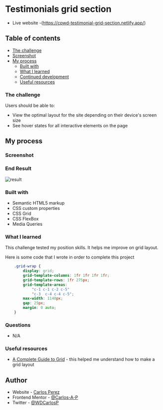 # Testimonials grid section

- Live website -(https://cpwd-testimonial-grid-section.netlify.app/)

## Table of contents

- [The challenge](#the-challenge)
- [Screenshot](#screenshot)
- [My process](#my-process)
  - [Built with](#built-with)
  - [What I learned](#what-i-learned)
  - [Continued development](#continued-development)
  - [Useful resources](#useful-resources)

### The challenge

Users should be able to:

- View the optimal layout for the site depending on their device's screen size
- See hover states for all interactive elements on the page

## My process

### Screenshot

### End Result

![result](https://user-images.githubusercontent.com/85038929/129658513-cbfdc3ae-a847-448c-ab33-6452e05aa6bd.JPG)

### Built with

- Semantic HTML5 markup
- CSS custom properties
- CSS Grid
- CSS FlexBox
- Media Queries

### What I learned

This challenge tested my position skills. It helps me improve on grid layout.

Here is some code that I wrote in order to complete this project

```CSS
	.grid-wrap {
		display: grid;
		grid-template-columns: 1fr 1fr 1fr 1fr;
		grid-template-rows: 1fr 275px;
		grid-template-areas:
			"c-1 c-1 c-2 c-5"
			"c-3  c-4 c-4 c-5";
		max-width: 1140px;
		gap: 25px;
		margin: 0 auto;
	}
```

### Questions

- N/A

### Useful resources

- [A Complete Guide to Grid](https://css-tricks.com/snippets/css/complete-guide-grid/) - this helped me understand how to make a grid layout

## Author

- Website - [Carlos Perez](https://github.com/Carlos-A-P/testimonial-grid-section)
- Frontend Mentor - [@Carlos-A-P](https://www.frontendmentor.io/profile/yourusername)
- Twitter - [@WDCarlosP](https://www.twitter.com/WDCarlosP)
